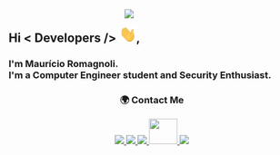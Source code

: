 
<img align='right' width=300 src="https://user-images.githubusercontent.com/38081852/87235907-17dd4f80-c3b8-11ea-9480-e6d28dcab2b0.png">

## Hi < Developers /> <img src="https://raw.githubusercontent.com/ABSphreak/ABSphreak/master/gifs/Hi.gif" width="30px">, 

### I'm **Maurício Romagnoli**.<br>I'm a **Computer Engineer student** and **Security Enthusiast**.

<!-- I ❤️ Linux, Open Source Projects, Dev Community and FrontEnd / Design! 😁


- 🔭 I’m currently working on ...
- 🌱 I’m currently learning ...
- 👯 I’m looking to collaborate on ...
- 🤔 I’m looking for help with ...
- 💬 Ask me about ...
- 📫 How to reach me: ...
- 😄 Pronouns: ...
- ⚡ Fun fact: ... -->

<div align=center>


### 🌍 **Contact Me**

<a href="https://www.linkedin.com/in/mauricioromagnoli/" target="_blank">
<img width=50 src="https://user-images.githubusercontent.com/38081852/86829801-3b786100-c06b-11ea-81de-7c1023d6214a.png">
</a>

<a href="https://www.instagram.com/mauricio.romagnoli/" target="_blank">
<img width=50 src="https://user-images.githubusercontent.com/38081852/86829800-3adfca80-c06b-11ea-866a-4b6e716f7ed0.png">
</a>

<a href="https://twitter.com/x0n4d0" target="_blank">
<img width=50 src="https://user-images.githubusercontent.com/38081852/87236209-82908a00-c3bc-11ea-915f-f414bd1cf0a5.png">
</a>

<a href="mailto:mauricioromagnolis@gmail.com" target="_blank">
<img width=50 height=45 src="https://user-images.githubusercontent.com/38081852/86829797-39ae9d80-c06b-11ea-9b5e-c9ade9446951.png">
</a>

<a href="https://api.whatsapp.com/send?phone=+5531975545286" target="_blank">
<img width=50 src="https://user-images.githubusercontent.com/38081852/86829802-3b786100-c06b-11ea-9290-94a373b50d6f.png">
</a>

</div>